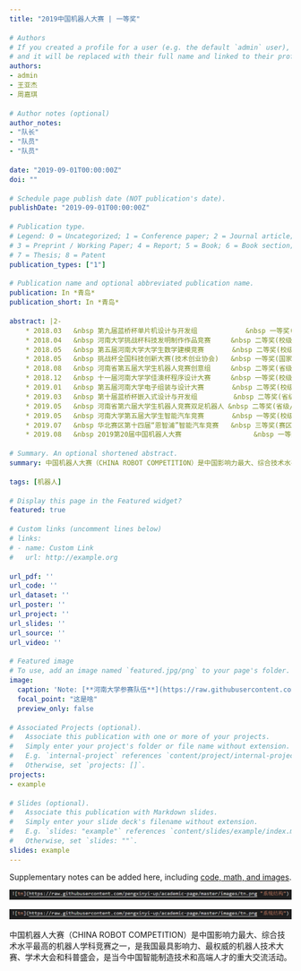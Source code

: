 ```yaml
---
title: "2019中国机器人大赛 | 一等奖"

# Authors
# If you created a profile for a user (e.g. the default `admin` user), write the username (folder name) here 
# and it will be replaced with their full name and linked to their profile.
authors:
- admin
- 王亚杰
- 周嘉琪

# Author notes (optional)
author_notes:
- "队长"
- "队员"
- "队员"

date: "2019-09-01T00:00:00Z"
doi: ""

# Schedule page publish date (NOT publication's date).
publishDate: "2019-09-01T00:00:00Z"

# Publication type.
# Legend: 0 = Uncategorized; 1 = Conference paper; 2 = Journal article;
# 3 = Preprint / Working Paper; 4 = Report; 5 = Book; 6 = Book section;
# 7 = Thesis; 8 = Patent
publication_types: ["1"]

# Publication name and optional abbreviated publication name.
publication: In *青岛*
publication_short: In *青岛*

abstract: |2-
    * 2018.03   &nbsp 第九届蓝桥杯单片机设计与开发组		     &nbsp 一等奖(省级/个人赛)
    * 2018.04   &nbsp 河南大学挑战杯科技发明制作作品竞赛     &nbsp 二等奖(校级/团队赛)
    * 2018.05   &nbsp 第五届河南大学大学生数学建模竞赛       &nbsp 二等奖(校级/负责编程)
    * 2018.05   &nbsp 挑战杯全国科技创新大赛(技术创业协会)   &nbsp 一等奖(国家级/团队赛)
    * 2018.08   &nbsp 河南省第五届大学生机器人竞赛创意组     &nbsp 二等奖(省级/负责硬件)
    * 2018.12   &nbsp 十一届河南大学学佳澳杯程序设计大赛     &nbsp 一等奖(校级/个人赛)
    * 2019.01   &nbsp 第五届河南大学电子组装与设计大赛       &nbsp 二等奖(校级/个人赛)
    * 2019.03   &nbsp 第十届蓝桥杯嵌入式设计与开发组         &nbsp 二等奖(省级/个人赛)
    * 2019.05   &nbsp 河南省第六届大学生机器人竞赛双足机器人 &nbsp 二等奖(省级/任队长)
    * 2019.05   &nbsp 河南大学第五届大学生智能汽车竞赛       &nbsp 一等奖(校级/任队长)
    * 2019.07   &nbsp 华北赛区第十四届“恩智浦”智能汽车竞赛   &nbsp 三等奖(赛区/任队长)
    * 2019.08   &nbsp 2019第20届中国机器人大赛			       &nbsp 一等奖(国家级/任队长)

# Summary. An optional shortened abstract.
summary: 中国机器人大赛（CHINA ROBOT COMPETITION）是中国影响力最大、综合技术水平最高的机器人学科竞赛之一，是我国最具影响力、最权威的机器人技术大赛、学术大会和科普盛会，是当今中国智能制造技术和高端人才的重大交流活动。

tags: [机器人]

# Display this page in the Featured widget?
featured: true

# Custom links (uncomment lines below)
# links:
# - name: Custom Link
#   url: http://example.org

url_pdf: ''
url_code: ''
url_dataset: ''
url_poster: ''
url_project: ''
url_slides: ''
url_source: ''
url_video: ''

# Featured image
# To use, add an image named `featured.jpg/png` to your page's folder. 
image:
  caption: 'Note: [**河南大学参赛队伍**](https://raw.githubusercontent.com/pengxinyi-up/academic-page/master/images/2019robot.jpg)'
  focal_point: "这是啥"
  preview_only: false

# Associated Projects (optional).
#   Associate this publication with one or more of your projects.
#   Simply enter your project's folder or file name without extension.
#   E.g. `internal-project` references `content/project/internal-project/index.md`.
#   Otherwise, set `projects: []`.
projects:
- example

# Slides (optional).
#   Associate this publication with Markdown slides.
#   Simply enter your slide deck's filename without extension.
#   E.g. `slides: "example"` references `content/slides/example/index.md`.
#   Otherwise, set `slides: ""`.
slides: example
---
```


<!-- {{% callout note %}}
Click the *Cite* button above to demo the feature to enable visitors to import publication metadata into their reference management software.
{{% /callout %}}

{{% callout note %}}
Create your slides in Markdown - click the *Slides* button to check out the example.
{{% /callout %}} -->

Supplementary notes can be added here, including [code, math, and images](https://wowchemy.com/docs/writing-markdown-latex/).

![example](https://raw.githubusercontent.com/pengxinyi-up/academic-page/master/images/example.png "我的补充") 

![example](https://raw.githubusercontent.com/pengxinyi-up/academic-page/master/images/example.png "系统结构") 

中国机器人大赛（CHINA ROBOT COMPETITION）是中国影响力最大、综合技术水平最高的机器人学科竞赛之一，是我国最具影响力、最权威的机器人技术大赛、学术大会和科普盛会，是当今中国智能制造技术和高端人才的重大交流活动。
